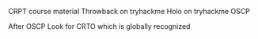 CRPT course material
Throwback on tryhackme
Holo on tryhackme
OSCP

After OSCP
Look for CRTO which is globally recognized

